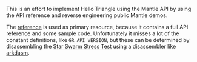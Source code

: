 This is an effort to implement Hello Triangle using the Mantle API by using the API reference and reverse engineering public Mantle demos.

The [reference](http://www.amd.com/Documents/Mantle-Programming-Guide-and-API-Reference.pdf) is used as primary resource, because it contains a full API reference and some sample code. Unfortunately it misses a lot of the constant definitions, like `GR_API_VERSION`, but these can be determined by disassembling the [Star Swarm Stress Test](http://store.steampowered.com/app/267130/) using a disassembler like [arkdasm](http://www.arkdasm.com/).
